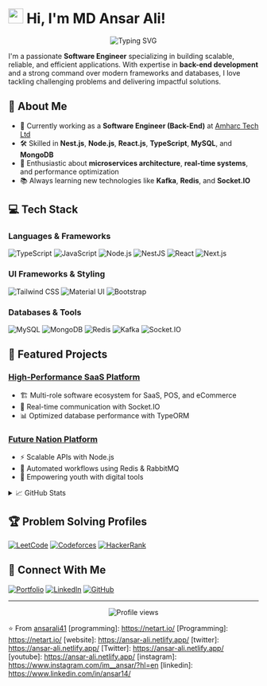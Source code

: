 # <img src="https://media.giphy.com/media/hvRJCLFzcasrR4ia7z/giphy.gif" width="30px"/> Hi, I'm MD Ansar Ali!

<div align="center">
  <img src="https://readme-typing-svg.herokuapp.com?font=Fira+Code&pause=1000&width=435&lines=Passionate+Software+Engineer;Back-end+Development+Specialist;Building+Scalable+Solutions" alt="Typing SVG" />
</div>

I'm a passionate **Software Engineer** specializing in building scalable, reliable, and efficient applications. With expertise in **back-end development** and a strong command over modern frameworks and databases, I love tackling challenging problems and delivering impactful solutions.

## 🚀 About Me
- 💼 Currently working as a **Software Engineer (Back-End)** at [Amharc Tech Ltd](https://amharctech.com)
- 🛠️ Skilled in **Nest.js**, **Node.js**, **React.js**, **TypeScript**, **MySQL**, and **MongoDB**
- 🌟 Enthusiastic about **microservices architecture**, **real-time systems**, and performance optimization
- 📚 Always learning new technologies like **Kafka**, **Redis**, and **Socket.IO**

## 💻 Tech Stack

### Languages & Frameworks
![TypeScript](https://img.shields.io/badge/-TypeScript-3178C6?style=flat-square&logo=typescript&logoColor=white)
![JavaScript](https://img.shields.io/badge/-JavaScript-F7DF1E?style=flat-square&logo=javascript&logoColor=black)
![Node.js](https://img.shields.io/badge/-Node.js-339933?style=flat-square&logo=node.js&logoColor=white)
![NestJS](https://img.shields.io/badge/-NestJS-E0234E?style=flat-square&logo=nestjs&logoColor=white)
![React](https://img.shields.io/badge/-React-61DAFB?style=flat-square&logo=react&logoColor=black)
![Next.js](https://img.shields.io/badge/-Next.js-000000?style=flat-square&logo=next.js&logoColor=white)

### UI Frameworks & Styling
![Tailwind CSS](https://img.shields.io/badge/-Tailwind_CSS-38B2AC?style=flat-square&logo=tailwind-css&logoColor=white)
![Material UI](https://img.shields.io/badge/-Material_UI-0081CB?style=flat-square&logo=material-ui&logoColor=white)
![Bootstrap](https://img.shields.io/badge/-Bootstrap-7952B3?style=flat-square&logo=bootstrap&logoColor=white)

### Databases & Tools
![MySQL](https://img.shields.io/badge/-MySQL-4479A1?style=flat-square&logo=mysql&logoColor=white)
![MongoDB](https://img.shields.io/badge/-MongoDB-47A248?style=flat-square&logo=mongodb&logoColor=white)
![Redis](https://img.shields.io/badge/-Redis-DC382D?style=flat-square&logo=redis&logoColor=white)
![Kafka](https://img.shields.io/badge/-Kafka-231F20?style=flat-square&logo=apache-kafka&logoColor=white)
![Socket.IO](https://img.shields.io/badge/-Socket.IO-010101?style=flat-square&logo=socket.io&logoColor=white)

## 🌟 Featured Projects

### [High-Performance SaaS Platform](https://serviceadmin.amharctech.com)
- 🏗️ Multi-role software ecosystem for SaaS, POS, and eCommerce
- 🔄 Real-time communication with Socket.IO
- 📊 Optimized database performance with TypeORM

### [Future Nation Platform](https://platform.futurenation.gov.bd)
- ⚡ Scalable APIs with Node.js
- 🔄 Automated workflows using Redis & RabbitMQ
- 🎯 Empowering youth with digital tools

<details>
<summary>📈 GitHub Stats</summary>
<br>
<img src="https://github-readme-stats.vercel.app/api?username=ansarali41&show_icons=true&theme=radical" alt="GitHub Stats" />
<img src="https://github-readme-streak-stats.herokuapp.com/?user=ansarali41&theme=radical" alt="GitHub Streak" />
</details>

## 🏆 Problem Solving Profiles
[![LeetCode](https://img.shields.io/badge/-LeetCode-FFA116?style=for-the-badge&logo=leetcode&logoColor=black)](https://leetcode.com/ansar_41)
[![Codeforces](https://img.shields.io/badge/-Codeforces-1F8ACB?style=for-the-badge&logo=codeforces&logoColor=white)](https://codeforces.com/profile/Ansar_ict)
[![HackerRank](https://img.shields.io/badge/-HackerRank-2EC866?style=for-the-badge&logo=hackerrank&logoColor=white)](https://www.hackerrank.com/ansar_sdp75)

## 🤝 Connect With Me
[![Portfolio](https://img.shields.io/badge/-Portfolio-000000?style=for-the-badge&logo=About.me&logoColor=white)](https://ansar-ali.netlify.app)
[![LinkedIn](https://img.shields.io/badge/-LinkedIn-0A66C2?style=for-the-badge&logo=linkedin&logoColor=white)](https://www.linkedin.com/in/dev-ansar-ali)
[![GitHub](https://img.shields.io/badge/-GitHub-181717?style=for-the-badge&logo=github&logoColor=white)](https://github.com/ansarali41)

---

<div align="center">
  <img src="https://komarev.com/ghpvc/?username=ansarali41&color=blueviolet&style=flat-square" alt="Profile views" />
</div>

⭐️ From [ansarali41](https://github.com/ansarali41)
[programming]: https://netart.io/
[Programming]: https://netart.io/
[website]: https://ansar-ali.netlify.app/
[twitter]: https://ansar-ali.netlify.app/
[Twitter]: https://ansar-ali.netlify.app/
[youtube]: https://ansar-ali.netlify.app/
[instagram]: https://www.instagram.com/im__ansar/?hl=en
[linkedin]: https://www.linkedin.com/in/ansar14/
